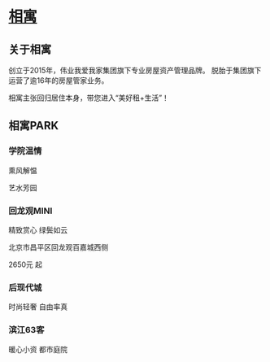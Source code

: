 # [相寓](http://www.1zu.com)

## 关于相寓

创立于2015年，伟业我爱我家集团旗下专业房屋资产管理品牌。
脱胎于集团旗下运营了逾16年的房屋管家业务。

相寓主张回归居住本身，带您进入“美好租+生活”！

## 相寓PARK


### 学院温情 

熏风解愠

艺水芳园

### 回龙观MINI

精致赏心 绿鬓如云

北京市昌平区回龙观百嘉城西侧

2650元 起


### 后现代城
时尚轻奢 自由率真


### 滨江63客
暖心小资 都市庭院

